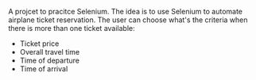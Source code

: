 A projcet to pracitce Selenium.
The idea is to use Selenium to automate airplane ticket reservation.
The user can choose what's the criteria when there is more than one ticket available:
- Ticket price
- Overall travel time
- Time of departure
- Time of arrival